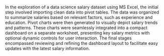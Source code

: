 In the exploration of a data science salary dataset using MS Excel, the initial step involved importing clean data into pivot tables. The data was organized to summarize salaries based on relevant factors, such as experience and education. Pivot charts were then generated to visually depict salary trends and patterns. These charts were seamlessly integrated into a compact dashboard on a separate worksheet, presenting key salary metrics with optional dynamic controls for user interaction. The final stages encompassed reviewing and refining the dashboard layout to facilitate easy updates with the latest salary information.
